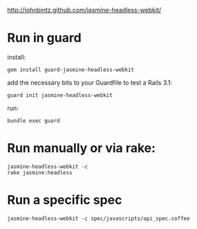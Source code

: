 http://johnbintz.github.com/jasmine-headless-webkit/

# Run in guard

install:

    gem install guard-jasmine-headless-webkit

add the necessary bits to your Guardfile to test a Rails 3.1:

    guard init jasmine-headless-webkit 

run:

    bundle exec guard

# Run manually or via rake:

    jasmine-headless-webkit -c
    rake jasmine:headless

# Run a specific spec

    jasmine-headless-webkit -c spec/javascripts/api_spec.coffee

